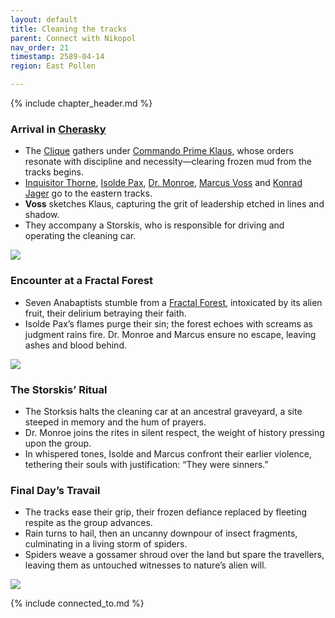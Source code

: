 ```yaml
---
layout: default
title: Cleaning the tracks
parent: Connect with Nikopol
nav_order: 21
timestamp: 2589-04-14
region: East Pollen

---
```


{% include chapter_header.md %}

### Arrival in [Cherasky](../../locations/Cherasky.md)

- The [Clique](../../people/ProtectorateClique/index.md) gathers under [Commando Prime Klaus](../../people/ProtectorateClique/ComPrimeKlaus.md), whose orders resonate with discipline and necessity—clearing frozen mud from the tracks begins.
- [Inquisitor Thorne](../../people/ProtectorateClique/InquisitorThorne.md), [Isolde Pax](../../people/ProtectorateClique/IsoldePax.md), [Dr. Monroe](../../people/ProtectorateClique/DrMonroe.md), [Marcus Voss](../../people/ProtectorateClique/MarcusVoss.md) and [Konrad Jager](../../people/ProtectorateClique/KonradJager.md) go to the eastern tracks.
- **Voss** sketches Klaus, capturing the grit of leadership etched in lines and shadow.
- They accompany a Storskis, who is responsible for driving and operating the cleaning car.

![](https://i.imgur.com/zC2adKh.png)

### Encounter at a Fractal Forest

- Seven Anabaptists stumble from a [Fractal Forest](https://discord.com/channels/1060840338777964565/1288248721322020926/1307719825501589515), intoxicated by its alien fruit, their delirium betraying their faith.
- Isolde Pax’s flames purge their sin; the forest echoes with screams as judgment rains fire. Dr. Monroe and Marcus ensure no escape, leaving ashes and blood behind.

![](https://i.imgur.com/vHUAj1G.png)

### The Storskis’ Ritual

- The Storksis halts the cleaning car at an ancestral graveyard, a site steeped in memory and the hum of prayers.
- Dr. Monroe joins the rites in silent respect, the weight of history pressing upon the group.
- In whispered tones, Isolde and Marcus confront their earlier violence, tethering their souls with justification: “They were sinners.”

### Final Day’s Travail

- The tracks ease their grip, their frozen defiance replaced by fleeting respite as the group advances.
- Rain turns to hail, then an uncanny downpour of insect fragments, culminating in a living storm of spiders.
- Spiders weave a gossamer shroud over the land but spare the travellers, leaving them as untouched witnesses to nature’s alien will.

![](https://i.imgur.com/LVgakir.png)

{% include connected_to.md %}
